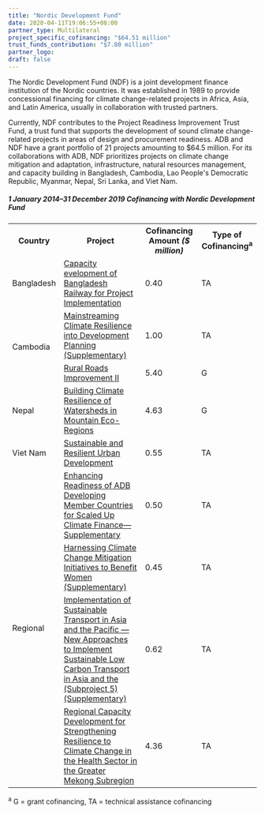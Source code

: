 ```yaml
---
title: "Nordic Development Fund"
date: 2020-04-11T19:06:55+08:00
partner_type: Multilateral
project_specific_cofinancing: "$64.51 million"
trust_funds_contribution: "$7.80 million"
partner_logo:
draft: false
---
```


The Nordic Development Fund (NDF) is a joint development finance institution of the Nordic countries. It was established in 1989 to provide concessional financing for climate change-related projects in Africa, Asia, and Latin America, usually in collaboration with trusted partners. 

Currently, NDF contributes to the Project Readiness Improvement Trust Fund, a trust fund that supports the development of sound climate change-related projects in areas of design and procurement readiness.  ADB and NDF have a grant portfolio of 21 projects amounting to $64.5 million. For its collaborations with ADB, NDF prioritizes projects on climate change mitigation and adaptation, infrastructure, natural resources management, and capacity building in Bangladesh, Cambodia, Lao People's Democratic Republic, Myanmar, Nepal, Sri Lanka, and Viet Nam.

##### _1 January 2014–31 December 2019_ Cofinancing with Nordic Development Fund

<table class="table table-striped table-bordered">
<tr>
<th>Country</th>
<th>Project</th>
<th>Cofinancing Amount <em>($ million)</em></th>
<th>Type of Cofinancing<sup>a</sup></th>
</tr>
<tr>
<td>Bangladesh</td>
<td><a href="https://www.adb.org/projects/46168-001/main" target="_blank">Capacity evelopment of Bangladesh Railway for Project Implementation</a></td>
<td>0.40 </td>
<td>TA</td>
</tr>
<tr>
<td rowspan=2>Cambodia</td>
<td><a href="https://www.adb.org/projects/45283-001/main" target="_blank">Mainstreaming Climate Resilience into Development Planning (Supplementary)</a></td>
<td>1.00 </td>
<td>TA</td>
</tr>
<tr>
<td><a href="https://www.adb.org/projects/42334-014/main" target="_blank">Rural Roads Improvement II</a></td>
<td>5.40 </td>
<td>G</td>
</tr>
<tr>
<td>Nepal</td>
<td><a href="https://www.adb.org/projects/44214-024/main" target="_blank">Building Climate Resilience of Watersheds in Mountain Eco-Regions</a></td>
<td>4.63 </td>
<td>G</td>
</tr>
<tr>
<td>Viet Nam</td>
<td><a href="https://www.adb.org/projects/49153-001/main" target="_blank">Sustainable and Resilient Urban Development</a></td>
<td>0.55 </td>
<td>TA</td>
</tr>
<tr>
<td rowspan="4">Regional</td>
<td><a href="https://www.adb.org/projects/47286-001/main" target="_blank">Enhancing Readiness of ADB Developing Member Countries for Scaled Up Climate Finance—Supplementary</a></td>
<td>0.50 </td>
<td>TA</td>
</tr>
<tr>
<td><a href="https://www.adb.org/projects/45039-001/main" target="_blank">Harnessing Climate Change Mitigation Initiatives to Benefit Women (Supplementary)</a></td>
<td>0.45 </td>
<td>TA</td>
</tr>
<tr>
<td><a href="https://www.adb.org/projects/45105-003/main" target="_blank">Implementation of Sustainable Transport in Asia and the Pacific — New Approaches to Implement Sustainable Low Carbon Transport in Asia and the (Subproject 5) (Supplementary)</a></td>
<td>0.62 </td>
<td>TA</td>
</tr>
<tr>
<td><a href="https://www.adb.org/projects/47143-001/main" target="_blank">Regional Capacity Development for Strengthening Resilience to Climate Change in the Health Sector in the Greater Mekong Subregion</a></td>
<td>4.36 </td>
<td>TA</td>
</tr>
</table>


<p class="dr-footnote"><sup>a</sup> G = grant cofinancing, TA = technical assistance cofinancing</p>